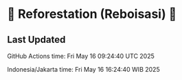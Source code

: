 
# 🌳 Reforestation (Reboisasi) 🌲

## Last Updated

GitHub Actions time: Fri May 16 09:24:40 UTC 2025

Indonesia/Jakarta time: Fri May 16 16:24:40 WIB 2025
